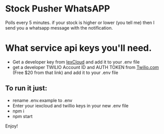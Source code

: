 # Stock Pusher WhatsAPP

Polls every 5 minutes. 
if your stock is higher or lower (you tell me) then I send you a whatsapp message with the notification.

# What service api keys you'll need.
- Get a developer key from [IexCloud](https://iexcloud.io/) and add it to your .env file
- get a developer TWILIO Account ID and AUTH TOKEN from [Twilio.com](www.twilio.com/referral/XOGfeb) (Free $20 from that link) and add it to your .env file

## To run it just:
- rename .env.example to .env 
- Enter your iexcloud and twillio keys in your new .env file
- npm i
- npm start

Enjoy!